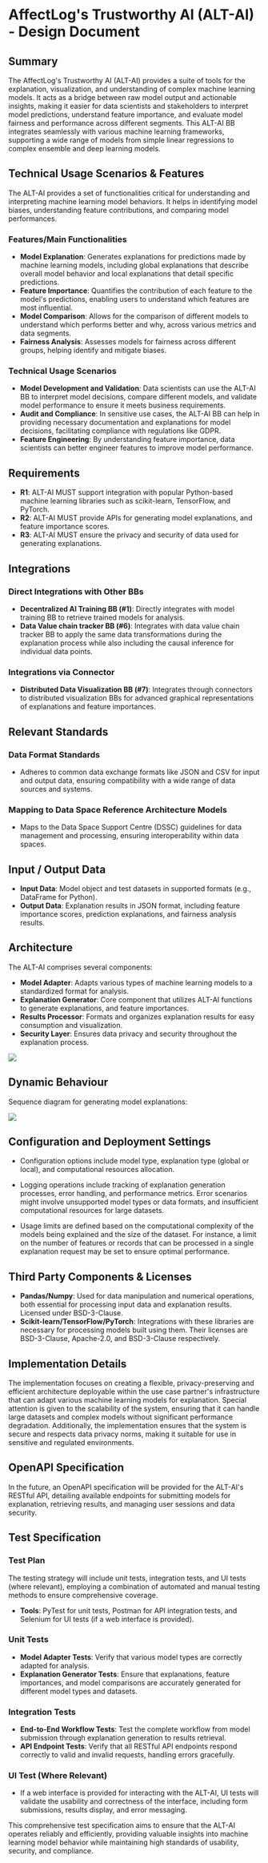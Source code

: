 
# AffectLog's Trustworthy AI (ALT-AI) - **Design Document**

## **Summary**

The AffectLog's Trustworthy AI (ALT-AI) provides a suite of tools for the explanation, visualization, and understanding of complex machine learning models. It acts as a bridge between raw model output and actionable insights, making it easier for data scientists and stakeholders to interpret model predictions, understand feature importance, and evaluate model fairness and performance across different segments. This ALT-AI BB integrates seamlessly with various machine learning frameworks, supporting a wide range of models from simple linear regressions to complex ensemble and deep learning models.

## **Technical Usage Scenarios & Features**

The ALT-AI provides a set of functionalities critical for understanding and interpreting machine learning model behaviors. It helps in identifying model biases, understanding feature contributions, and comparing model performances.

### **Features/Main Functionalities**

- **Model Explanation**: Generates explanations for predictions made by machine learning models, including global explanations that describe overall model behavior and local explanations that detail specific predictions.
- **Feature Importance**: Quantifies the contribution of each feature to the model's predictions, enabling users to understand which features are most influential.
- **Model Comparison**: Allows for the comparison of different models to understand which performs better and why, across various metrics and data segments.
- **Fairness Analysis**: Assesses models for fairness across different groups, helping identify and mitigate biases.

### **Technical Usage Scenarios**

- **Model Development and Validation**: Data scientists can use the ALT-AI BB to interpret model decisions, compare different models, and validate model performance to ensure it meets business requirements.
- **Audit and Compliance**: In sensitive use cases, the ALT-AI BB can help in providing necessary documentation and explanations for model decisions, facilitating compliance with regulations like GDPR.
- **Feature Engineering**: By understanding feature importance, data scientists can better engineer features to improve model performance.

## **Requirements**

- **R1**: ALT-AI MUST support integration with popular Python-based machine learning libraries such as scikit-learn, TensorFlow, and PyTorch.
- **R2**: ALT-AI MUST provide APIs for generating model explanations, and feature importance scores.
- **R3**: ALT-AI MUST ensure the privacy and security of data used for generating explanations.

## **Integrations**

### **Direct Integrations with Other BBs**

- **Decentralized AI Training BB (#1)**: Directly integrates with model training BB to retrieve trained models for analysis.
- **Data Value chain tracker BB (#6)**: Integrates with data value chain tracker BB to apply the same data transformations during the explanation process while also including the causal inference for individual data points.

### **Integrations via Connector**

- **Distributed Data Visualization BB (#7)**: Integrates through connectors to distributed visualization BBs for advanced graphical representations of explanations and feature importances.

## **Relevant Standards**

### **Data Format Standards**

- Adheres to common data exchange formats like JSON and CSV for input and output data, ensuring compatibility with a wide range of data sources and systems.

### **Mapping to Data Space Reference Architecture Models**

- Maps to the Data Space Support Centre (DSSC) guidelines for data management and processing, ensuring interoperability within data spaces.

## **Input / Output Data**

- **Input Data**: Model object and test datasets in supported formats (e.g., DataFrame for Python).
- **Output Data**: Explanation results in JSON format, including feature importance scores, prediction explanations, and fairness analysis results.

## **Architecture**

The ALT-AI comprises several components:

- **Model Adapter**: Adapts various types of machine learning models to a standardized format for analysis.
- **Explanation Generator**: Core component that utilizes ALT-AI functions to generate explanations, and feature importances.
- **Results Processor**: Formats and organizes explanation results for easy consumption and visualization.
- **Security Layer**: Ensures data privacy and security throughout the explanation process.

![](https://github.com/Prometheus-X-association/t-ai/blob/AffectLog360-dd/316105882-5b412b8b-5503-44c4-aa87-727b49acaeff.png?raw=true)

## **Dynamic Behaviour**

Sequence diagram for generating model explanations:


![](https://github.com/Prometheus-X-association/t-ai/blob/AffectLog360-dd/316106084-070d448d-0050-4bc8-94f4-eefc91c10128.png?raw=true)


## **Configuration and Deployment Settings**

- Configuration options include model type, explanation type (global or local), and computational resources allocation.
- Logging operations include tracking of explanation generation processes, error handling, and performance metrics. Error scenarios might involve unsupported model types or data formats, and insufficient computational resources for large datasets.

- Usage limits are defined based on the computational complexity of the models being explained and the size of the dataset. For instance, a limit on the number of features or records that can be processed in a single explanation request may be set to ensure optimal performance.

## **Third Party Components & Licenses**

- **Pandas/Numpy**: Used for data manipulation and numerical operations, both essential for processing input data and explanation results. Licensed under BSD-3-Clause.
- **Scikit-learn/TensorFlow/PyTorch**: Integrations with these libraries are necessary for processing models built using them. Their licenses are BSD-3-Clause, Apache-2.0, and BSD-3-Clause respectively.

## **Implementation Details**

The implementation focuses on creating a flexible, privacy-preserving and efficient architecture deployable within the use case partner's infrastructure that can adapt various machine learning models for explanation. Special attention is given to the scalability of the system, ensuring that it can handle large datasets and complex models without significant performance degradation. Additionally, the implementation ensures that the system is secure and respects data privacy norms, making it suitable for use in sensitive and regulated environments.

## **OpenAPI Specification**

In the future, an OpenAPI specification will be provided for the ALT-AI's RESTful API, detailing available endpoints for submitting models for explanation, retrieving results, and managing user sessions and data security.

## **Test Specification**

### **Test Plan**

The testing strategy will include unit tests, integration tests, and UI tests (where relevant), employing a combination of automated and manual testing methods to ensure comprehensive coverage.

- **Tools**: PyTest for unit tests, Postman for API integration tests, and Selenium for UI tests (if a web interface is provided).

### **Unit Tests**

- **Model Adapter Tests**: Verify that various model types are correctly adapted for analysis.
- **Explanation Generator Tests**: Ensure that explanations, feature importances, and model comparisons are accurately generated for different model types and datasets.

### **Integration Tests**

- **End-to-End Workflow Tests**: Test the complete workflow from model submission through explanation generation to results retrieval.
- **API Endpoint Tests**: Verify that all RESTful API endpoints respond correctly to valid and invalid requests, handling errors gracefully.

### **UI Test (Where Relevant)**

- If a web interface is provided for interacting with the ALT-AI, UI tests will validate the usability and correctness of the interface, including form submissions, results display, and error messaging.

This comprehensive test specification aims to ensure that the ALT-AI operates reliably and efficiently, providing valuable insights into machine learning model behavior while maintaining high standards of usability, security, and compliance.

